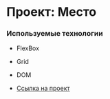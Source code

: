 # Проект: Место

### Используемые технологии

* FlexBox
* Grid
* DOM

* [Ссылка на проект](https://varvara-from-moscow.github.io/mesto/)

